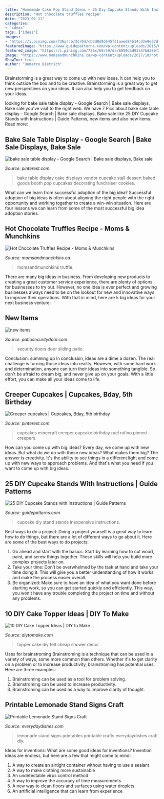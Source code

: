 ```yaml
---
title: "Homemade Cake Pop Stand Ideas ~ 25 Diy Cupcake Stands With Instructions"
description: "Hot chocolate truffles recipe"
date: "2023-02-11"
categories:
- "ideas"
tags: ["ideas"]
images:
- "https://i.pinimg.com/736x/cb/3d/0d/cb3d0d9d645f31aaed84b14cd3e9e37d--bake-sale-ideas-food-festival.jpg"
featuredImage: "https://www.guidepatterns.com/wp-content/uploads/2015/08/DIY-Inexpensive-Cupcake-Stand.jpg"
featured_image: "https://i.pinimg.com/736x/69/59/da/6959dad93a47bd38ef2dfe2893b8d4c9--creeper-minecraft.jpg"
image: "https://www.momsandmunchkins.ca/wp-content/uploads/2017/10/hot-chocolate-truffles-3-683x1024.jpg"
ShowToc: true
author: "Demarco Dietrich"
---
```



Brainstorming is a great way to come up with new ideas. It can help you to think outside the box and to be creative. Brainstorming is a great way to get new perspectives on your ideas. It can also help you to get feedback on your ideas.

	

		
looking for bake sale table display - Google Search | Bake sale displays, Bake sale you've visit to the right web. We have 7 Pics about bake sale table display - Google Search | Bake sale displays, Bake sale like 25 DIY Cupcake Stands with Instructions | Guide Patterns, new items and also new items. Read more:
		
    
## Bake Sale Table Display - Google Search | Bake Sale Displays, Bake Sale

<img loading=lazy src="https://i.pinimg.com/736x/cb/3d/0d/cb3d0d9d645f31aaed84b14cd3e9e37d--bake-sale-ideas-food-festival.jpg" onerror="this.onerror=null;this.src='https://tse3.mm.bing.net/th?id=OIP.EsYYv6ali5Tod2pvS3mYnwHaEb&amp;pid=15.1';" alt="bake sale table display - Google Search | Bake sale displays, Bake sale">

_Source: pinterest.com_

>bake table display cake displays vendor cupcake stall dessert baked goods booth pop cupcakes decorating fundraiser cookies. 

	

What can we learn from successful adoption of the big idea?
Successful adoption of big ideas is often about aligning the right people with the right opportunity and working together to create a win-win situation. Here are four lessons we can learn from some of the most successful big idea adoption stories.

    
## Hot Chocolate Truffles Recipe - Moms &amp; Munchkins

<img loading=lazy src="https://www.momsandmunchkins.ca/wp-content/uploads/2017/10/hot-chocolate-truffles-3-683x1024.jpg" onerror="this.onerror=null;this.src='https://tse2.mm.bing.net/th?id=OIP.Rg1UK1LuOqfj1PJ41zC3mAHaLG&amp;pid=15.1';" alt="Hot Chocolate Truffles Recipe - Moms &amp; Munchkins">

_Source: momsandmunchkins.ca_

>momsandmunchkins truffle. 

	

There are many big ideas in business. From developing new products to creating a great customer service experience, there are plenty of options for businesses to try out. However, no one idea is ever perfect and growing businesses always need to be on the lookout for new and innovative ways to improve their operations. With that in mind, here are 5 big ideas for your next business venture: 

    
## New Items

<img loading=lazy src="https://patiosecuritydoor.com/images/side_security_door_98.jpg" onerror="this.onerror=null;this.src='https://tse2.mm.bing.net/th?id=OIP.v7YRhW51yjCFKgL62ZPZpwHaJ4&amp;pid=15.1';" alt="new items">

_Source: patiosecuritydoor.com_

>security doors door sliding patio. 

	

Conclusion: summing up
In conclusion, ideas are a dime a dozen. The real challenge is turning those ideas into reality. However, with some hard work and determination, anyone can turn their ideas into something tangible. So don't be afraid to dream big, and never give up on your goals. With a little effort, you can make all your ideas come to life.

    
## Creeper Cupcakes | Cupcakes, Bday, 5th Birthday

<img loading=lazy src="https://i.pinimg.com/736x/69/59/da/6959dad93a47bd38ef2dfe2893b8d4c9--creeper-minecraft.jpg" onerror="this.onerror=null;this.src='https://tse1.mm.bing.net/th?id=OIP.PJdggZ0Dv1IQY6FJgyMr5AHaJ5&amp;pid=15.1';" alt="Creeper cupcakes | Cupcakes, Bday, 5th birthday">

_Source: pinterest.com_

>cupcakes minecraft creeper cupcake birthday rael rufino pinned creepers. 

	

How can you come up with big ideas?
Every day, we come up with new ideas. But what do we do with these new ideas? What makes them big? The answer is creativity. It's the ability to see things in a different light and come up with new ways to approach problems. And that's what you need if you want to come up with big ideas.

    
## 25 DIY Cupcake Stands With Instructions | Guide Patterns

<img loading=lazy src="https://www.guidepatterns.com/wp-content/uploads/2015/08/DIY-Inexpensive-Cupcake-Stand.jpg" onerror="this.onerror=null;this.src='https://tse4.mm.bing.net/th?id=OIP.b136kdpan6rUdXisswVUsQAAAA&amp;pid=15.1';" alt="25 DIY Cupcake Stands with Instructions | Guide Patterns">

_Source: guidepatterns.com_

>cupcake diy stand stands inexpensive instructions. 

	

Best ways to do a project:
Doing a project yourself is a great way to learn how to do things, but there are a lot of different ways to go about it. Here are some of the best ways to do projects: 
1. Go ahead and start with the basics: Start by learning how to cut wood, paint, and screw things together. These skills will help you build more complex projects later on. 
2. Take your time: Don’t be overwhelmed by the task at hand and take your time doing it. This will give you a better understanding of how it works and make the process easier overall. 
3. Be organized: Make sure to have an idea of what you want done before starting work, so you can get started quickly and efficiently. This way, you won’t have any trouble completing the project on time and without any problems.

    
## 10 DIY Cake Topper Ideas | DIY To Make

<img loading=lazy src="http://www.diytomake.com/wp-content/uploads/2015/11/Ckae-Topper-Felt.jpg" onerror="this.onerror=null;this.src='https://tse2.mm.bing.net/th?id=OIP.K3mwCwLJlZwzgahqPmQCXgHaLH&amp;pid=15.1';" alt="10 DIY Cake Topper Ideas | DIY to Make">

_Source: diytomake.com_

>topper cake diy felt cheap shower decor. 

	

Uses for brainstroming
Brainstroming is a technique that can be used in a variety of ways, some more common than others. Whether it's to get clarity on a problem or to increase productivity, brainstroming has potential uses. Here are three examples: 

1) Brainstroming can be used as a tool for problem solving.
2) Brainstroming can be used to increase productivity.
3) Brainstroming can be used as a way to improve clarity of thought.

    
## Printable Lemonade Stand Signs Craft

<img loading=lazy src="http://everydaydishes.com/wp-content/uploads/2015/02/lemonade-stand-signs-everydaydishes_com-B1.jpg" onerror="this.onerror=null;this.src='https://tse1.mm.bing.net/th?id=OIP.1FxCuqsug1auFi335y6lHwHaLR&amp;pid=15.1';" alt="Printable Lemonade Stand Signs Craft">

_Source: everydaydishes.com_

>lemonade stand signs printables printable crafts everydaydishes craft diy. 

	

Ideas for inventions: What are some good ideas for inventions?
Invention ideas are endless, but here are a few that might come to mind:
1. A way to create an airtight container without having to use a sealant 
2. A way to make clothing more sustainable 
3. An undetectable virus control method 
4. A way to improve the accuracy of time measurements 
5. A new way to clean floors and surfaces using water droplets 
6. An artificial intelligence that can learn from experience 

